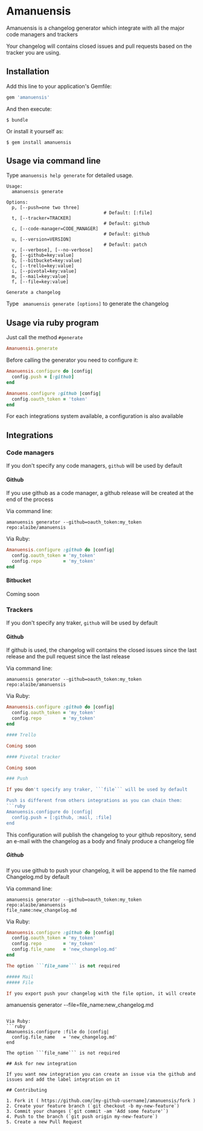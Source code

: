 # Amanuensis

Amanuensis is a changelog generator which integrate with all the major code managers and trackers

Your changelog will contains closed issues and pull requests based on the
tracker you are using.

## Installation

Add this line to your application's Gemfile:

```ruby
gem 'amanuensis'
```

And then execute:

    $ bundle

Or install it yourself as:

    $ gem install amanuensis

## Usage via command line

Type ```amanuensis help generate``` for detailed usage.
```
Usage:
  amanuensis generate

Options:
  p, [--push=one two three]
                                    # Default: [:file]
  t, [--tracker=TRACKER]
                                    # Default: github
  c, [--code-manager=CODE_MANAGER]
                                    # Default: github
  u, [--version=VERSION]
                                    # Default: patch
  v, [--verbose], [--no-verbose]
  g, [--github=key:value]
  b, [--bitbucket=key:value]
  c, [--trello=key:value]
  i, [--pivotal=key:value]
  m, [--mail=key:value]
  f, [--file=key:value]

Generate a changelog
```

Type ``` amanuensis generate [options]``` to generate the changelog


## Usage via ruby program

Just call the method ```#generate```
```ruby
Amanuensis.generate
```

Before calling the generator you need to configure it:
```ruby
Amanuensis.configure do |config|
  config.push = [:github]
end

Amanuens.configure :github |config|
  config.oauth_token = 'token'
end
```

For each integrations system available, a configuration is also available

## Integrations

### Code managers

If you don't specify any code managers, ```github``` will be used by default

#### Github

If you use github as a code manager, a github release will be created at the end of the process

Via command line:
```
amanuensis generator --github=oauth_token:my_token repo:alaibe/amanuensis
```

Via Ruby:
```ruby
Amanuensis.configure :github do |config|
  config.oauth_token = 'my_token'
  config.repo        = 'my_token'
end
```

#### Bitbucket

Coming soon

### Trackers

If you don't specify any traker, ```github``` will be used by default

#### Github

If github is used, the changelog will contains the closed issues since the last release and the pull request since the last release

Via command line:
```
amanuensis generator --github=oauth_token:my_token repo:alaibe/amanuensis
```

Via Ruby:
```ruby
Amanuensis.configure :github do |config|
  config.oauth_token = 'my_token'
  config.repo        = 'my_token'
end

#### Trello

Coming soon

#### Pivotal tracker

Coming soon

### Push

If you don't specify any traker, ```file``` will be used by default

Push is different from others integrations as you can chain them:
```ruby
Amanuensis.configure do |config|
  config.push = [:github, :mail, :file]
end
```

This configuration will publish the changelog to your github repository, send an
e-mail with the changelog as a body and finaly produce a changelog file

##### Github

If you use github to push your changelog, it will be append to the file named Changelog.md by default

Via command line:
```
amanuensis generator --github=oauth_token:my_token repo:alaibe/amanuensis
file_name:new_changelog.md
```

Via Ruby:
```ruby
Amanuensis.configure :github do |config|
  config.oauth_token = 'my_token'
  config.repo        = 'my_token'
  config.file_name   = 'new_changelog.md'
end

The option ```file_name``` is not required

##### Mail
##### File

If you export push your changelog with the file option, it will create a file named ```Changelog.md``` by default

```
amanuensis generator --file=file_name:new_changelog.md
```

Via Ruby:
```ruby
Amanuensis.configure :file do |config|
  config.file_name   = 'new_changelog.md'
end

The option ```file_name``` is not required

## Ask for new integration

If you want new integration you can create an issue via the github and issues and add the label integration on it

## Contributing

1. Fork it ( https://github.com/[my-github-username]/amanuensis/fork )
2. Create your feature branch (`git checkout -b my-new-feature`)
3. Commit your changes (`git commit -am 'Add some feature'`)
4. Push to the branch (`git push origin my-new-feature`)
5. Create a new Pull Request
